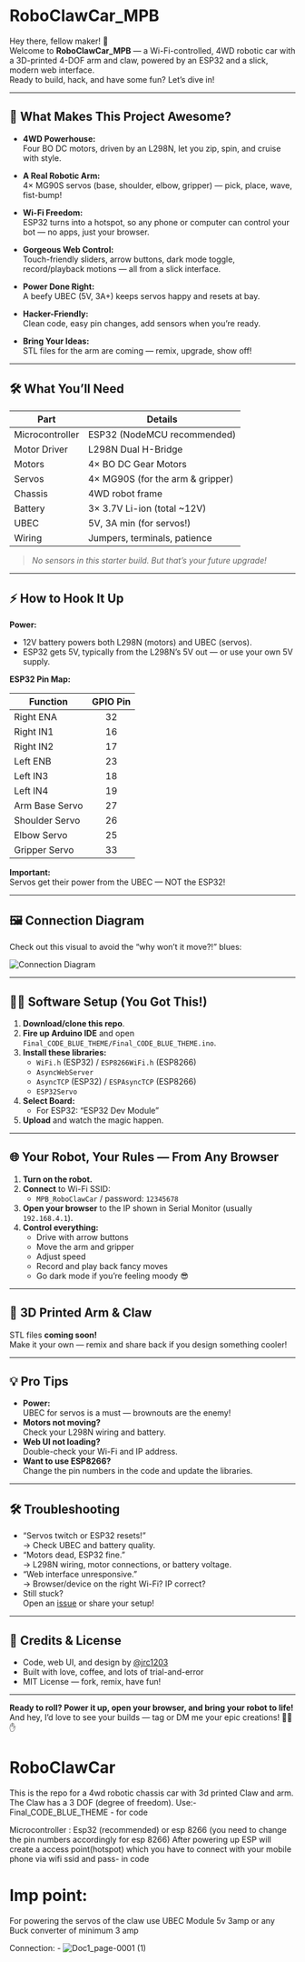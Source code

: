 # RoboClawCar_MPB

Hey there, fellow maker! 👋  
Welcome to **RoboClawCar_MPB** — a Wi-Fi-controlled, 4WD robotic car with a 3D-printed 4-DOF arm and claw, powered by an ESP32 and a slick, modern web interface.  
Ready to build, hack, and have some fun? Let’s dive in!

---

## 🚀 What Makes This Project Awesome?

- **4WD Powerhouse:**  
  Four BO DC motors, driven by an L298N, let you zip, spin, and cruise with style.

- **A Real Robotic Arm:**  
  4× MG90S servos (base, shoulder, elbow, gripper) — pick, place, wave, fist-bump!

- **Wi-Fi Freedom:**  
  ESP32 turns into a hotspot, so any phone or computer can control your bot — no apps, just your browser.

- **Gorgeous Web Control:**  
  Touch-friendly sliders, arrow buttons, dark mode toggle, record/playback motions — all from a slick interface.

- **Power Done Right:**  
  A beefy UBEC (5V, 3A+) keeps servos happy and resets at bay.

- **Hacker-Friendly:**  
  Clean code, easy pin changes, add sensors when you’re ready.

- **Bring Your Ideas:**  
  STL files for the arm are coming — remix, upgrade, show off!

---

## 🛠 What You’ll Need

| Part         | Details                                |
|--------------|----------------------------------------|
| Microcontroller | ESP32 (NodeMCU recommended)        |
| Motor Driver | L298N Dual H-Bridge                    |
| Motors       | 4× BO DC Gear Motors                   |
| Servos       | 4× MG90S (for the arm & gripper)       |
| Chassis      | 4WD robot frame                        |
| Battery      | 3× 3.7V Li-ion (total ~12V)            |
| UBEC         | 5V, 3A min (for servos!)               |
| Wiring       | Jumpers, terminals, patience           |

> _No sensors in this starter build. But that’s your future upgrade!_

---

## ⚡️ How to Hook It Up

**Power:**  
- 12V battery powers both L298N (motors) and UBEC (servos).
- ESP32 gets 5V, typically from the L298N’s 5V out — or use your own 5V supply.

**ESP32 Pin Map:**

| Function         | GPIO Pin |
|------------------|:-------:|
| Right ENA        | 32      |
| Right IN1        | 16      |
| Right IN2        | 17      |
| Left ENB         | 23      |
| Left IN3         | 18      |
| Left IN4         | 19      |
| Arm Base Servo   | 27      |
| Shoulder Servo   | 26      |
| Elbow Servo      | 25      |
| Gripper Servo    | 33      |

**Important:**  
Servos get their power from the UBEC — NOT the ESP32!

---

## 🖼 Connection Diagram

Check out this visual to avoid the “why won’t it move?!” blues:

![Connection Diagram](https://ppl-ai-file-upload.s3.amazonaws.com/web/direct-files/attachments/images/29865617/8ea62102-1b42-4c19-8575-626ff3de00be/Connection.jpg)

---

## 🧑‍💻 Software Setup (You Got This!)

1. **Download/clone this repo**.
2. **Fire up Arduino IDE** and open `Final_CODE_BLUE_THEME/Final_CODE_BLUE_THEME.ino`.
3. **Install these libraries:**  
   - `WiFi.h` (ESP32) / `ESP8266WiFi.h` (ESP8266)
   - `AsyncWebServer`
   - `AsyncTCP` (ESP32) / `ESPAsyncTCP` (ESP8266)
   - `ESP32Servo`
4. **Select Board:**  
   - For ESP32: “ESP32 Dev Module”
5. **Upload** and watch the magic happen.

---

## 🌐 Your Robot, Your Rules — From Any Browser

1. **Turn on the robot.**
2. **Connect** to Wi-Fi SSID:  
   - `MPB_RoboClawCar` / password: `12345678`
3. **Open your browser** to the IP shown in Serial Monitor (usually `192.168.4.1`).
4. **Control everything:**  
   - Drive with arrow buttons  
   - Move the arm and gripper  
   - Adjust speed  
   - Record and play back fancy moves  
   - Go dark mode if you’re feeling moody 😎

---

## 🦾 3D Printed Arm & Claw

STL files **coming soon!**  
Make it your own — remix and share back if you design something cooler!

---

## 💡 Pro Tips

- **Power:**  
  UBEC for servos is a must — brownouts are the enemy!
- **Motors not moving?**  
  Check your L298N wiring and battery.
- **Web UI not loading?**  
  Double-check your Wi-Fi and IP address.
- **Want to use ESP8266?**  
  Change the pin numbers in the code and update the libraries.

---

## 🛠️ Troubleshooting

- “Servos twitch or ESP32 resets!”  
  → Check UBEC and battery quality.
- “Motors dead, ESP32 fine.”  
  → L298N wiring, motor connections, or battery voltage.
- “Web interface unresponsive.”  
  → Browser/device on the right Wi-Fi? IP correct?
- Still stuck?  
  Open an [issue](https://github.com/jrc1203/RoboClawCar_MPB/issues) or share your setup!

---

## 🙏 Credits & License

- Code, web UI, and design by [@jrc1203](https://github.com/jrc1203)
- Built with love, coffee, and lots of trial-and-error
- MIT License — fork, remix, have fun!

---

**Ready to roll? Power it up, open your browser, and bring your robot to life!**  
And hey, I’d love to see your builds — tag or DM me your epic creations! 🚗🤖✋
# RoboClawCar

This is the repo for a 4wd robotic chassis car with 3d printed Claw and arm.
The Claw has a 3 DOF (degree of freedom).
Use:-
Final_CODE_BLUE_THEME - for code 

Microcontroller : Esp32 (recommended) or esp 8266 (you need to change the pin numbers accordingly for esp 8266)
After powering up ESP will create a access point(hotspot) which you have to connect with your mobile phone via wifi 
ssid and pass- in code 


# Imp point: 
For powering the servos of the claw use UBEC Module 5v 3amp or any Buck converter of minimum 3 amp

Connection: -
![Doc1_page-0001 (1)](https://github.com/user-attachments/assets/37640d5a-1a2a-4690-8a20-97e6403878ad)
